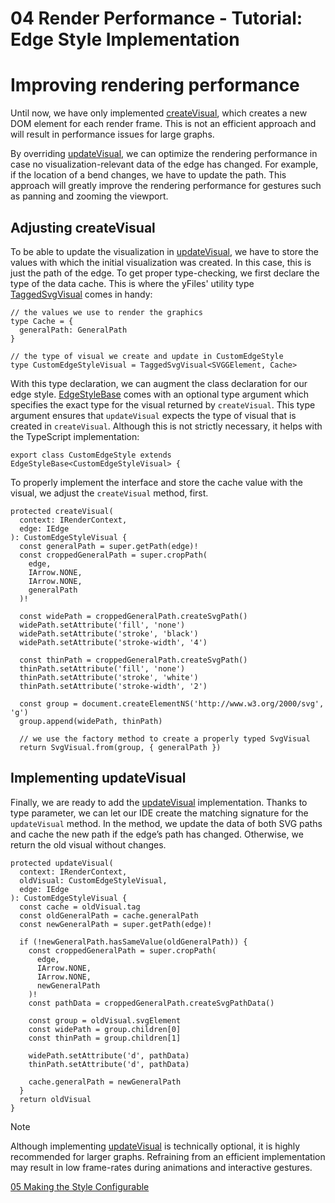 <!--
 //////////////////////////////////////////////////////////////////////////////
 // @license
 // This file is part of yFiles for HTML 2.6.
 // Use is subject to license terms.
 //
 // Copyright (c) 2000-2023 by yWorks GmbH, Vor dem Kreuzberg 28,
 // 72070 Tuebingen, Germany. All rights reserved.
 //
 //////////////////////////////////////////////////////////////////////////////
-->
# 04 Render Performance - Tutorial: Edge Style Implementation

# Improving rendering performance

Until now, we have only implemented [createVisual](https://docs.yworks.com/yfileshtml/#/api/EdgeStyleBase#EdgeStyleBase-method-createVisual), which creates a new DOM element for each render frame. This is not an efficient approach and will result in performance issues for large graphs.

By overriding [updateVisual](https://docs.yworks.com/yfileshtml/#/api/EdgeStyleBase#EdgeStyleBase-method-updateVisual), we can optimize the rendering performance in case no visualization-relevant data of the edge has changed. For example, if the location of a bend changes, we have to update the path. This approach will greatly improve the rendering performance for gestures such as panning and zooming the viewport.

## Adjusting createVisual

To be able to update the visualization in [updateVisual](https://docs.yworks.com/yfileshtml/#/api/EdgeStyleBase#EdgeStyleBase-method-updateVisual), we have to store the values with which the initial visualization was created. In this case, this is just the path of the edge. To get proper type-checking, we first declare the type of the data cache. This is where the yFiles' utility type [TaggedSvgVisual](https://docs.yworks.com/yfileshtml/#/api/TaggedSvgVisual) comes in handy:

```
// the values we use to render the graphics
type Cache = {
  generalPath: GeneralPath
}

// the type of visual we create and update in CustomEdgeStyle
type CustomEdgeStyleVisual = TaggedSvgVisual<SVGGElement, Cache>
```

With this type declaration, we can augment the class declaration for our edge style. [EdgeStyleBase](https://docs.yworks.com/yfileshtml/#/api/EdgeStyleBase) comes with an optional type argument which specifies the exact type for the visual returned by `createVisual`. This type argument ensures that `updateVisual` expects the type of visual that is created in `createVisual`. Although this is not strictly necessary, it helps with the TypeScript implementation:

```
export class CustomEdgeStyle extends EdgeStyleBase<CustomEdgeStyleVisual> {
```

To properly implement the interface and store the cache value with the visual, we adjust the `createVisual` method, first.

```
protected createVisual(
  context: IRenderContext,
  edge: IEdge
): CustomEdgeStyleVisual {
  const generalPath = super.getPath(edge)!
  const croppedGeneralPath = super.cropPath(
    edge,
    IArrow.NONE,
    IArrow.NONE,
    generalPath
  )!

  const widePath = croppedGeneralPath.createSvgPath()
  widePath.setAttribute('fill', 'none')
  widePath.setAttribute('stroke', 'black')
  widePath.setAttribute('stroke-width', '4')

  const thinPath = croppedGeneralPath.createSvgPath()
  thinPath.setAttribute('fill', 'none')
  thinPath.setAttribute('stroke', 'white')
  thinPath.setAttribute('stroke-width', '2')

  const group = document.createElementNS('http://www.w3.org/2000/svg', 'g')
  group.append(widePath, thinPath)

  // we use the factory method to create a properly typed SvgVisual
  return SvgVisual.from(group, { generalPath })
```

## Implementing updateVisual

Finally, we are ready to add the [updateVisual](https://docs.yworks.com/yfileshtml/#/api/EdgeStyleBase#EdgeStyleBase-method-updateVisual) implementation. Thanks to type parameter, we can let our IDE create the matching signature for the `updateVisual` method. In the method, we update the data of both SVG paths and cache the new path if the edge’s path has changed. Otherwise, we return the old visual without changes.

```
protected updateVisual(
  context: IRenderContext,
  oldVisual: CustomEdgeStyleVisual,
  edge: IEdge
): CustomEdgeStyleVisual {
  const cache = oldVisual.tag
  const oldGeneralPath = cache.generalPath
  const newGeneralPath = super.getPath(edge)!

  if (!newGeneralPath.hasSameValue(oldGeneralPath)) {
    const croppedGeneralPath = super.cropPath(
      edge,
      IArrow.NONE,
      IArrow.NONE,
      newGeneralPath
    )!
    const pathData = croppedGeneralPath.createSvgPathData()

    const group = oldVisual.svgElement
    const widePath = group.children[0]
    const thinPath = group.children[1]

    widePath.setAttribute('d', pathData)
    thinPath.setAttribute('d', pathData)

    cache.generalPath = newGeneralPath
  }
  return oldVisual
}
```

Note

Although implementing [updateVisual](https://docs.yworks.com/yfileshtml/#/api/EdgeStyleBase#EdgeStyleBase-method-updateVisual) is technically optional, it is highly recommended for larger graphs. Refraining from an efficient implementation may result in low frame-rates during animations and interactive gestures.

[05 Making the Style Configurable](../../tutorial-style-implementation-edge/05-making-the-style-configurable/)
